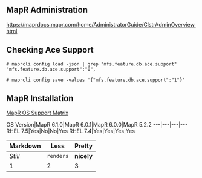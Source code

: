 ## MapR Administration

https://maprdocs.mapr.com/home/AdministratorGuide/ClstrAdminOverview.html

## Checking Ace Support

    # maprcli config load -json | grep "mfs.feature.db.ace.support" 
    "mfs.feature.db.ace.support":"0",
    
    # maprcli config save -values '{"mfs.feature.db.ace.support":"1"}'  

## MapR Installation

[MapR OS Support Matrix](https://mapr.com/docs/home/InteropMatrix/r_os_matrix_6.x.html)

OS Version|MapR 6.1.0|MapR 6.0.1|MapR 6.0.0|MapR 5.2.2
---|---|---|---
RHEL 7.5|Yes|No|No|Yes
RHEL 7.4|Yes|Yes|Yes|Yes

Markdown | Less | Pretty
--- | --- | ---
*Still* | `renders` | **nicely**
1 | 2 | 3
